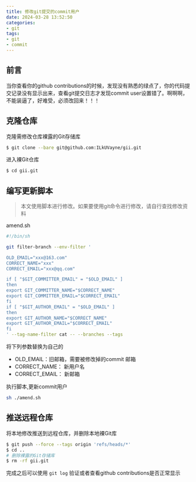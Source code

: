 ```yaml
---
title: 修改git提交的commit用户
date: 2024-03-28 13:52:50
categories:
- git
tags:
- git
- commit
---
```


## 前言

当你查看你的github contributions的时候，发现没有熟悉的绿点了，你的代码提交记录没有显示出来，查看git提交日志才发现commit user设置错了。啊啊啊，不能装逼了，好难受，必须改回来！！！

## 克隆仓库

克隆需修改仓库裸露的Git存储库

~~~bash
$ git clone --bare git@github.com:ILkUVayne/gii.git
~~~

进入裸Git仓库

~~~bash
$ cd gii.git
~~~

## 编写更新脚本

> 本文使用脚本进行修改。如果要使用git命令进行修改，请自行查找修改资料

amend.sh

~~~bash
#!/bin/sh

git filter-branch --env-filter '

OLD_EMAIL="xxx@163.com"
CORRECT_NAME="xxx"
CORRECT_EMAIL="xxx@qq.com"

if [ "$GIT_COMMITTER_EMAIL" = "$OLD_EMAIL" ]
then
export GIT_COMMITTER_NAME="$CORRECT_NAME"
export GIT_COMMITTER_EMAIL="$CORRECT_EMAIL"
fi
if [ "$GIT_AUTHOR_EMAIL" = "$OLD_EMAIL" ]
then
export GIT_AUTHOR_NAME="$CORRECT_NAME"
export GIT_AUTHOR_EMAIL="$CORRECT_EMAIL"
fi
' --tag-name-filter cat -- --branches --tags
~~~

将下列参数替换为自己的

- OLD_EMAIL：旧邮箱，需要被修改掉的commit 邮箱
- CORRECT_NAME： 新用户名
- CORRECT_EMAIL： 新邮箱

执行脚本,更新commit用户

~~~bash
sh ./amend.sh
~~~

## 推送远程仓库

将本地修改推送到远程仓库，并删除本地裸Git库

~~~bash
$ git push --force --tags origin 'refs/heads/*'
$ cd ..
# 删除裸露的Git存储库
$ rm -rf gii.git
~~~

完成之后可以使用 `git log` 验证或者查看github contributions是否正常显示



